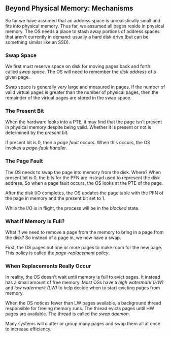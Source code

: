 ## Beyond Physical Memory: Mechanisms

So far we have assumed that an address space is unrealistically small and fits
into physical memory. Thus far, we assumed all pages reside in physical memory.
The OS needs a place to stash away portions of address spaces that aren't
currently in demand: usually a hard disk drive (but can be something similar
like an SSD).

### Swap Space

We first must reserve space on disk for moving pages back and forth: called
*swap space*. The OS will need to remember the *disk address* of a given page.

Swap space is generally *very* large and measured in pages. If the number of
valid virtual pages is greater than the number of physical pages, then the
remainder of the virtual pages are stored in the swap space. 

### The Present Bit

When the hardware looks into a PTE, it may find that the page isn't present in
physical memory despite being valid. Whether it is present or not is determined
by the *present bit*.

If present bit is 0, then a *page fault* occurs. When this occurs, the OS
invokes a *page-fault handler*. 

### The Page Fault

The OS needs to swap the page into memory from the disk. Where? When present bit
is 0, the bits for the PFN are instead used to represent the disk address. So
when a page fault occurs, the OS looks at the PTE of the page.

After the disk I/O completes, the OS updates the page table with the PFN of the
page in memory and the present bit set to 1. 

While the I/O is in flight, the process will be in the *blocked* state.

### What If Memory Is Full?

What if we need to remove a page from the memory to bring in a page from the
disk? So instead of a page in, we now have a swap.

First, the OS pages out one or more pages to make room for the new page. This
policy is called the *page-replacement policy*. 

### When Replacements Really Occur

In reality, the OS doesn't wait until memory is full to evict pages. It instead
has a small amount of free memory. Most OSs have a *high watermark (HW)* and
*low watermark (LW)* to help decide when to start evicting pages from memory.

When the OS notices fewer than LW pages available, a background thread
responsible for freeing memory runs. The thread evicts pages until HW pages are
available. The thread is called the *swap daemon*.

Many systems will clutter or group many pages and swap them all at once to
increase efficiency. 
